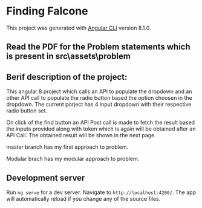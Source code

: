 # Finding Falcone

This project was generated with [Angular CLI](https://github.com/angular/angular-cli) version 8.1.0. 

## Read the PDF for the Problem statements which is present in src\assets\problem

## Berif description of the project:

This angular 8 project which calls an API to populate the dropdown and an other API call to populate the radio button based the option choosen in the dropdown. The current porject has 4 input dropdown with their respective radio button set.

On click of the find button an API Post call is made to fetch the result based the inputs provided along with token which is again will be obtained after an API Call. The obtained result will be shown in the next page.

master branch has my first approach to problem.

Modular brach has my modular approach to problem.
## Development server

Run `ng serve` for a dev server. Navigate to `http://localhost:4200/`. The app will automatically reload if you change any of the source files.

